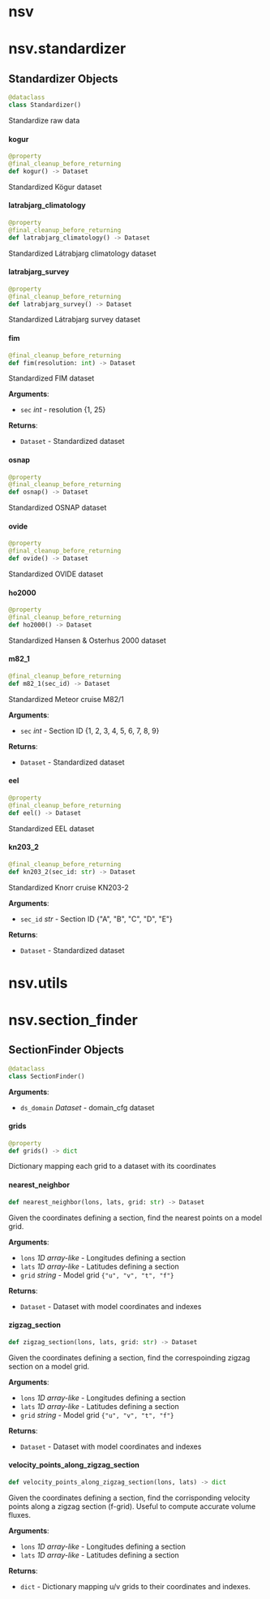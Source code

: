 <a id="nsv"></a>

# nsv

<a id="nsv.standardizer"></a>

# nsv.standardizer

<a id="nsv.standardizer.Standardizer"></a>

## Standardizer Objects

```python
@dataclass
class Standardizer()
```

Standardize raw data

<a id="nsv.standardizer.Standardizer.kogur"></a>

#### kogur

```python
@property
@final_cleanup_before_returning
def kogur() -> Dataset
```

Standardized Kögur dataset

<a id="nsv.standardizer.Standardizer.latrabjarg_climatology"></a>

#### latrabjarg\_climatology

```python
@property
@final_cleanup_before_returning
def latrabjarg_climatology() -> Dataset
```

Standardized Látrabjarg climatology dataset

<a id="nsv.standardizer.Standardizer.latrabjarg_survey"></a>

#### latrabjarg\_survey

```python
@property
@final_cleanup_before_returning
def latrabjarg_survey() -> Dataset
```

Standardized Látrabjarg survey dataset

<a id="nsv.standardizer.Standardizer.fim"></a>

#### fim

```python
@final_cleanup_before_returning
def fim(resolution: int) -> Dataset
```

Standardized FIM dataset

**Arguments**:

- `sec` _int_ - resolution {1, 25}
  

**Returns**:

- `Dataset` - Standardized dataset

<a id="nsv.standardizer.Standardizer.osnap"></a>

#### osnap

```python
@property
@final_cleanup_before_returning
def osnap() -> Dataset
```

Standardized OSNAP dataset

<a id="nsv.standardizer.Standardizer.ovide"></a>

#### ovide

```python
@property
@final_cleanup_before_returning
def ovide() -> Dataset
```

Standardized OVIDE dataset

<a id="nsv.standardizer.Standardizer.ho2000"></a>

#### ho2000

```python
@property
@final_cleanup_before_returning
def ho2000() -> Dataset
```

Standardized Hansen & Osterhus 2000 dataset

<a id="nsv.standardizer.Standardizer.m82_1"></a>

#### m82\_1

```python
@final_cleanup_before_returning
def m82_1(sec_id) -> Dataset
```

Standardized Meteor cruise M82/1

**Arguments**:

- `sec` _int_ - Section ID {1, 2, 3, 4, 5, 6, 7, 8, 9}
  

**Returns**:

- `Dataset` - Standardized dataset

<a id="nsv.standardizer.Standardizer.eel"></a>

#### eel

```python
@property
@final_cleanup_before_returning
def eel() -> Dataset
```

Standardized EEL dataset

<a id="nsv.standardizer.Standardizer.kn203_2"></a>

#### kn203\_2

```python
@final_cleanup_before_returning
def kn203_2(sec_id: str) -> Dataset
```

Standardized Knorr cruise KN203-2

**Arguments**:

- `sec_id` _str_ - Section ID {"A", "B", "C", "D", "E"}
  

**Returns**:

- `Dataset` - Standardized dataset

<a id="nsv.utils"></a>

# nsv.utils

<a id="nsv.section_finder"></a>

# nsv.section\_finder

<a id="nsv.section_finder.SectionFinder"></a>

## SectionFinder Objects

```python
@dataclass
class SectionFinder()
```

**Arguments**:

- `ds_domain` _Dataset_ - domain_cfg dataset

<a id="nsv.section_finder.SectionFinder.grids"></a>

#### grids

```python
@property
def grids() -> dict
```

Dictionary mapping each grid to a dataset with its coordinates

<a id="nsv.section_finder.SectionFinder.nearest_neighbor"></a>

#### nearest\_neighbor

```python
def nearest_neighbor(lons, lats, grid: str) -> Dataset
```

Given the coordinates defining a section, find the nearest points
on a model grid.

**Arguments**:

- `lons` _1D array-like_ - Longitudes defining a section
- `lats` _1D array-like_ - Latitudes defining a section
- `grid` _string_ - Model grid `{"u", "v", "t", "f"}`
  

**Returns**:

- `Dataset` - Dataset with model coordinates and indexes

<a id="nsv.section_finder.SectionFinder.zigzag_section"></a>

#### zigzag\_section

```python
def zigzag_section(lons, lats, grid: str) -> Dataset
```

Given the coordinates defining a section, find the correspoinding zigzag section
on a model grid.

**Arguments**:

- `lons` _1D array-like_ - Longitudes defining a section
- `lats` _1D array-like_ - Latitudes defining a section
- `grid` _string_ - Model grid `{"u", "v", "t", "f"}`
  

**Returns**:

- `Dataset` - Dataset with model coordinates and indexes

<a id="nsv.section_finder.SectionFinder.velocity_points_along_zigzag_section"></a>

#### velocity\_points\_along\_zigzag\_section

```python
def velocity_points_along_zigzag_section(lons, lats) -> dict
```

Given the coordinates defining a section, find the corrisponding velocity points
along a zigzag section (f-grid). Useful to compute accurate volume fluxes.

**Arguments**:

- `lons` _1D array-like_ - Longitudes defining a section
- `lats` _1D array-like_ - Latitudes defining a section
  

**Returns**:

- `dict` - Dictionary mapping u/v grids to their coordinates and indexes.

